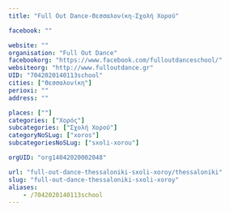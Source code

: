 ```yaml
---
title: "Full Out Dance-Θεσσαλονίκη-Σχολή Χορού"

facebook: ""

website: ""
organisation: "Full Out Dance"
facebookorg: "https://www.facebook.com/fulloutdanceschool/"
websiteorg: "http://www.fulloutdance.gr"
UID: "7042020140113school"
cities: ["Θεσσαλονίκη"]
perioxi: ""
address: ""

places: [""]
categories: ["Χορός"]
subcategories: ["Σχολή Χορού"]
categoryNoSLug: ["xoros"]
subcategoriesNoSLug: ["sxoli-xorou"]

orgUID: "org14042020002048"

url: "full-out-dance-thessaloniki-sxoli-xoroy/thessaloniki"
slug: "full-out-dance-thessaloniki-sxoli-xoroy"
aliases:
    - /7042020140113school
---
```





